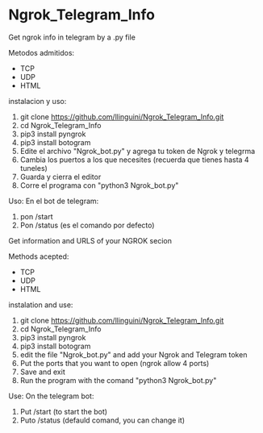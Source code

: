 # Ngrok_Telegram_Info
Get ngrok info in telegram by a .py file


Metodos admitidos:
- TCP
- UDP
- HTML

instalacion y uso:

1. git clone https://github.com/llinguini/Ngrok_Telegram_Info.git
2. cd Ngrok_Telegram_Info
3. pip3 install pyngrok
4. pip3 install botogram
5. Edite el archivo "Ngrok_bot.py" y agrega tu token de Ngrok y telegrma
6. Cambia los puertos a los que necesites (recuerda que tienes hasta 4 tuneles)
7. Guarda y cierra el editor
8. Corre el programa con "python3 Ngrok_bot.py"

Uso:
En el bot de telegram:
1. pon /start
2. Pon /status (es el comando por defecto)




Get information and URLS of your NGROK secion

Methods acepted:
- TCP
- UDP
- HTML

instalation and use: 

1. git clone https://github.com/llinguini/Ngrok_Telegram_Info.git
2. cd Ngrok_Telegram_Info
3. pip3 install pyngrok
4. pip3 install botogram
5. edit the file "Ngrok_bot.py" and add your Ngrok and Telegram token
6. Put the ports that you want to open (ngrok allow 4 ports)
7. Save and exit
8. Run the program with the comand "python3 Ngrok_bot.py"

Use:
On the telegram bot:
1. Put /start (to start the bot)
2. Puto /status (defauld comand, you can change it)
